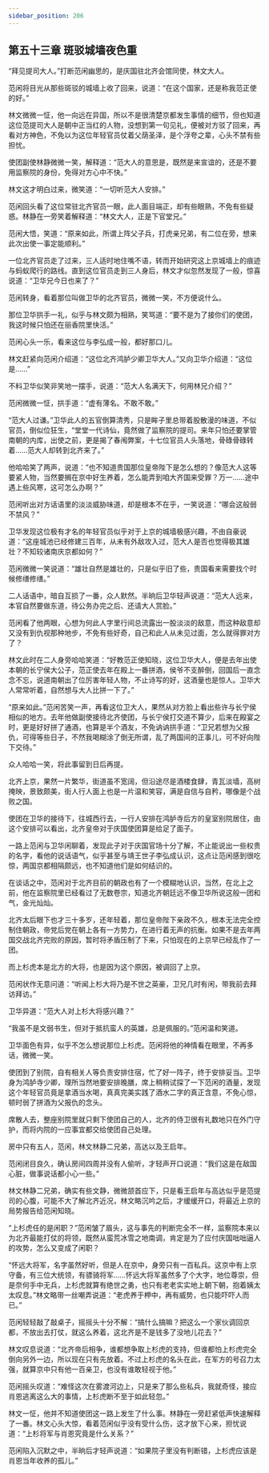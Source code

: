```yaml
---
sidebar_position: 206
---
```


## 第五十三章 **斑驳城墙夜色重**

“拜见提司大人。”打断范闲幽思的，是庆国驻北齐会馆同使，林文大人。

范闲将目光从那些斑驳的城墙上收了回来，说道：“在这个国家，还是称我范正使的好。”

林文微微一怔，他一向远在异国，所以不是很清楚京都发生事情的细节，但也知道这位范提司大人是朝中正当红的人物，没想到第一句见礼，便被对方驳了回来，再看对方神色，不免以为这位年轻官员仗着父荫圣泽，是个浮夸之辈，心头不禁有些担忧。

使团副使林静微微一笑，解释道：“范大人的意思是，既然是来宣谊的，还是不要用监察院的身份，免得对方心中不快。”

林文这才明白过来，微笑道：“一切听范大人安排。”

范闲回头看了这位常驻北齐官员一眼，此人面目端正，却有些眼熟，不免有些疑惑。林静在一旁笑着解释道：“林文大人，正是下官堂兄。”

范闲大悟，笑道：“原来如此，所谓上阵父子兵，打虎亲兄弟，有二位在旁，想来此次出使一事定能顺利。”

一位北齐官员走了过来，三人适时地住嘴不语，转而开始研究这上京城墙上的痕迹与蚂蚁爬行的路线。直到这位官员走到三人身后，林文才似忽然发现了一般，惊喜说道：“卫华兄今日也来了？”

范闲转身，看着那位叫做卫华的北齐官员，微微一笑，不方便说什么。

那位卫华拱手一礼，似乎与林文颇为相熟，笑骂道：“要不是为了接你们的使团，我这时候只怕还在丽香院里快活。”

范闲心头一乐，看来这位与李弘成一般，都好那口儿。

林文赶紧向范闲介绍道：“这位北齐鸿胪少卿卫华大人。”又向卫华介绍道：“这位是……”

不料卫华似笑非笑地一摆手，说道：“范大人名满天下，何用林兄介绍？”

范闲微微一怔，拱手道：“虚有薄名。不敢不敢。”

“范大人过谦。”卫华此人的五官倒算清秀，只是眸子里总带着股散漫的味道，不似官员，倒似位狂生，“堂堂一代诗仙，竟然做了监察院的提司。来年只怕还要掌管南朝的内库，出使之前，更是揭了春闱弊案，十七位官员人头落地，骨碌骨碌转着……范大人却转到北齐来了。”

他哈哈笑了两声，说道：“也不知道贵国那位皇帝陛下是怎么想的？像范大人这等要紧人物，当然要搁在京中好生养着，怎么能弄到咱大齐国来受罪？万一……途中遇上些风寒，这可怎么办啊？”

范闲听出对方话语里的淡淡威胁味道，却是根本不在乎，一笑说道：“哪会这般弱不禁风？”

卫华发现这位极有才名的年轻官员似乎对于上京的城墙极感兴趣，不由自豪说道：“这座城池已经修建三百年，从未有外敌攻入过，范大人是否也觉得极其雄壮？不知较诸南庆京都如何？”

范闲微微一笑说道：“雄壮自然是雄壮的，只是似乎旧了些，贵国看来需要找个时候修缮修缮。”

二人话语中，暗自互损了一番，众人默然。半晌后卫华轻声说道：“范大人远来，本官自然要做东道，待公务办完之后、还请大人赏脸。”

范闲看了他两眼，心想为何此人字里行间总流露出一股淡淡的敌意，而这种敌意却又没有到仇视那种地步，不免有些好奇，自己和此人从未见过面，怎么就得罪对方了？

林文此时在二人身旁哈哈笑道：“好教范正使知晓，这位卫华大人，便是去年出使本朝的长宁侯大公子，范正使去年在殿上一番拼酒，侯爷不支醉倒，回国后一直念念不忘，说道南朝出了位厉害年轻人物，不止诗写的好，这酒量也是惊人。卫华大人常常听着，自然想与大人比拼一下了。”

“原来如此。”范闲苦笑一声，再看这位卫大人，果然从对方脸上看出些许与长宁侯相似的地方。去年他做副使接待北齐使团，与长宁侯打交道不算少，后来在殿宴之时，更是好好拼了通酒，也算是半个酒友，不免讷讷拱手道：“卫兄若想为父报仇，可得等些日子，不然我喝糊涂了倒无所谓，乱了两国间的正事儿，可不好向陛下交待。”

众人哈哈一笑，将此事留到日后再提。

北齐上京，果然一片繁华，街道虽不宽阔，但沿途尽是酒楼食肆，青瓦淡墙，高树掩映，景致颇美，街人行人面上也是一片温和笑容，满是自信与自矜，哪像是个战败之国。

使团在卫华的接待下，往城西行去，一行人安排在鸿胪寺后方的皇室别院居住，由这个安排可以看出，北齐皇帝对于庆国使团算是给足了面子。

一路上范闲与卫华闲聊着，发现此子对于庆国官场十分了解，不止能说出一些权贵的名字，看他的说话语气，似乎甚至与靖王世子李弘成认识，这点让范闲感到很吃惊，两国京都相隔颇远，也不知道他们是如何结识的。

在谈话之中，范闲对于北齐目前的朝政也有了一个模糊地认识，当然，在北上之前，他在监察院里已经看过了无数卷宗，知道北齐朝廷远不像卫华所说这般一团和气，金光灿灿。

北齐太后眼下也才三十多岁，还年轻着，那位皇帝陛下亲政不久，根本无法完全控制住朝政，帝党后党在朝上各有一方势力，在进行着无声的抗衡。如果不是去年两国交战北齐完败的原因，暂时将矛盾压制了下来，只怕现在的上京早已经乱作了一团。

而上杉虎本是北方的大将，也是因为这个原因，被调回了上京。

范闲状作无意问道：“听闻上杉大将乃是不世之英豪，卫兄几时有闲，带我前去拜访拜访。”

卫华异道：“范大人对上杉大将感兴趣？”

“我虽不是文弱书生，但对于抵抗蛮人的英雄，总是佩服的。”范闲温和笑道。

卫华面色有异，似乎不怎么想说那位上杉虎。范闲将他的神情看在眼里，不再多话，微微一笑。

使团到了别院，自有相关人等负责安排住宿，忙了好一阵子，终于安排妥当。卫华身为鸿胪寺少卿，理所当然地要安排晚膳，席上稍稍试探了一下范闲的酒量，发现这个年轻官员竟是拿酒当水喝，真真完美实践了酒水二字的真正含意，不免心惊，顿时弱了拼酒为父报仇的念头。

席散人去，整座别院里就只剩下使团自己的人，北齐的侍卫很有礼数地只在外门守护，而将内院的一应事宜都交给使团自己处理。

房中只有五人，范闲，林文林静二兄弟，高达以及王启年。

范闲闭目良久，确认房间四周并没有人偷听，才轻声开口说道：“我们这是在敌国心脏，做事说话都小心一些。”

林文林静二兄弟，确实有些文静，微微颔首应下，只是看王启年与高达似乎是范提司的心腹，可能不大了解北齐近况，林文略沉吟之后，才缓缓开口，将最近上京的局势报告给范闲知晓。

“上杉虎任的是闲职？”范闲皱了眉头，这与事先的判断完全不一样，监察院本来以为北齐最能打仗的将领，既然从蛮荒冰雪之地南调，肯定是为了应付庆国咄咄逼人的攻势，怎么又变成了闲职？

“怀远大将军，名字虽然好听，但是人在京中，身旁只有一百私兵。这京中有上京守备，有三位大统领，有骠骑将军……怀远大将军虽然多了个大字，地位尊崇，但是奈何手中无兵，上杉虎就算有绝世之勇，也只有老老实实地上朝下朝，抱着姨太太叹息。”林文略带一丝嘲弄说道：“老虎养于柙中，再有威势，也只能吓吓人而已。”

范闲轻轻敲了敲桌子，摇摇头十分不解：“搞什么搞嘛？把这么一个家伙调回京都，不放出去打仗，就这么养着，这北齐是不是钱多了没地儿花去？”

林文叹息说道：“北齐帝后相争，谁都想争取上杉虎的支持，但谁都怕上杉虎完全倒向另外一边，所以现在只有先放着。不过上杉虎的名头在此，在军方的号召力太强，就算京中只有他一百亲卫，也没有谁敢轻视于他。”

范闲摇头叹道：“难怪这次在雾渡河边上，只是来了那么些私兵，我就奇怪，接应肖恩逃离这么大的事情，上杉虎断不至于如此轻忽。”

林文一怔，他并不知道使团这一路上发生了什么事。林静在一旁赶紧低声快速解释了一番。林文心头大惊，看着范闲似乎没有受什么伤，这才放下心来，担忧说道：“上杉将军与肖恩究竟是什么关系？”

范闲陷入沉默之中，半晌后才轻声说道：“如果院子里没有判断错，上杉虎应该是肖恩当年收养的孤儿。”

